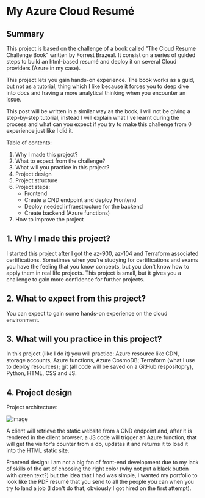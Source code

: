 # My Azure Cloud Resumé
## Summary
This project is based on the challenge of a book called "The Cloud Resume Challenge Book" written by Forrest Brazeal. It consist on a series of guided steps to build an html-based resumé and deploy it on several Cloud providers (Azure in my case).

This project lets you gain hands-on experience. 
The book works as a guid, but not as a tutorial, thing which I like because it forces you to deep dive into docs and having a more analytical thinking when you encounter an issue.

This post will be written in a similar way as the book, I will not be giving a step-by-step tutorial, instead I will explain what I've learnt during the process and what can you expect if you try to make this challenge from 0 experience just like I did it.

<p>Table of contents:</p>
<ol>
    <li>Why I made this project?</li>
    <li>What to expect from the challenge?</li>
    <li>What will you practice in this project?</li>
    <li>Project design</li>
    <li>Project structure</li>
    <li>
        Project steps:
        <ul>
            <li>Frontend</li>
            <li>Create a CND endpoint and deploy Frontend</li>
            <li>Deploy needed infraestructure for the backend</li>
            <li>Create backend (Azure functions)</li>
        </ul>
    </li>
    <li>How to improve the project</li>
</ol>

## 1. Why I made this project?
I started this project after I got the az-900, az-104 and Terraform associated certifications.
Sometimes when you're studying for certifications and exams you have the feeling that you know concepts, but you don't know how to apply them in real life projects. This project is small, but it gives you a challenge to gain more confidence for further projects.

## 2. What to expect from this project?
You can expect to gain some hands-on experience on the cloud environment.

## 3. What will you practice in this project?
In this project (like I do it) you will practice: Azure resource like CDN, storage accounts, Azure functions, Azure CosmoDB; Terraform (what I use to deploy resources); git (all code will be saved on a GitHub respositopry), Python, HTML, CSS and JS.

## 4. Project design
Project architecture:

![image](https://github.com/isaacvergara/azure-cloud-resume/assets/65440371/b5cf126b-8e72-4934-aebb-854a54c72c50)

A client will retrieve the static website from a CND endpoint and, after it is rendered in the client browser, a JS code will trigger an Azure function, that will get the visitor's counter from a db, updates it and returns it to load it into the HTML static site.

Frontend design:
I am not a big fan of front-end development due to my lack of skills of the art of choosing the right color (why not put a black button with green text?) but the idea that I had was simple, I wanted my portfolio to look like the PDF resumé that you send to all the people you can when you try to land a job (I don't do that, obviously I got hired on the first attempt).